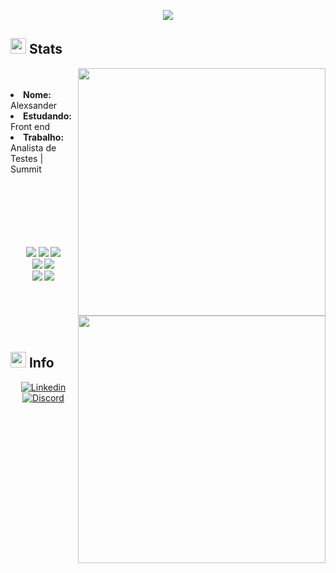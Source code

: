 <div>
    <p align="center">
        <a href="https://git.io/typing-svg">
            <img src="https://readme-typing-svg.herokuapp.com/?color=89C582&lines=Ol%C3%A1+-+Hello+-+%E4%BD%A0%E5%A5%BD;I'm+Alex;Enjoy+your+time+here.&center=true&size=30" />
        </a>
    </p>
    <h2>
        <img src="https://media.giphy.com/media/S7PT1A9PZTY2m4kUBd/giphy.gif" width="25" />
        Stats
    </h2>
    <a href="https://github.com/anuraghazra/github-readme-stats">
        <img width="396" src="https://github-readme-stats.vercel.app/api?username=AlexVater&show_icons=true&title_color=89C582&theme=merko&border_color=fff" align="right" />
    </a>
    <br />
    <br />
    <li><b>Nome:</b> Alexsander</li>
    <li><b>Estudando:</b> Front end</li>
    <li><b>Trabalho:</b> Analista de Testes | Summit</li>
    <br />    
    <br />
    <br />
    <br />
    <div>
        <a href="https://github.com/anuraghazra/github-readme-stats">
            <img width="396" src="https://github-readme-stats.vercel.app/api/top-langs/?username=AlexVater&title_color=89C582&theme=merko&langs_count=8&layout=compact&border_color=fff" align="right" />
        </a>
        <p align="center">
            <br />
            <br />
            <img src="https://img.shields.io/badge/html5%20-%23F24E1E.svg?&style=for-the-badge&logo=html5&logoColor=white" />
            <img src="https://img.shields.io/badge/css3%20-%231572B6.svg?&style=for-the-badge&logo=css3&logoColor=white" />
            <img src="https://img.shields.io/badge/javascript%20-%23F7DF1E.svg?&style=for-the-badge&logo=javascript&logoColor=white" />
            <br />
            <img src="https://img.shields.io/badge/bootstrap-%23663399.svg?style=for-the-badge&logo=bootstrap&logoColor=white" />
            <img src="https://img.shields.io/badge/react-%23000.svg?style=for-the-badge&logo=react&logoColor=white" />
            <br />
            <img src="https://img.shields.io/badge/mysql-%23F7931E.svg?style=for-the-badge&logo=mysql&logoColor=white" />
            <img src="https://img.shields.io/badge/git%20-%23F05033.svg?&style=for-the-badge&logo=git&logoColor=white" />
            <br />
            <br />
        </p>
    </div>
</div>
<br />
<br />
<br />
<div>
    <h2>
        <img src="https://media.giphy.com/media/JscA27pcDdfubFImYj/giphy.gif" width="25" />
        Info
    </h2>
    <div>
        <p align="center">
            <a href="https://www.linkedin.com/in/alexsander-vater-468003197/">
                <img src="https://img.shields.io/badge/linkedin-%230077B5.svg?style=for-the-badge&logo=linkedin&logoColor=white" alt="Linkedin" title="Linkedin" />
            </a>
            <a href="#">
                <img src="https://img.shields.io/badge/2569-%237289DA.svg?style=for-the-badge&logo=discord&logoColor=white" alt="Discord" title="Alexsander Vater#2569" />
            </a>
        </p>
    </div>
</div>
